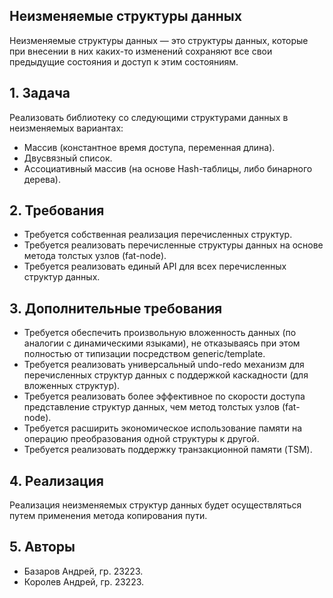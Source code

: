 ## Неизменяемые структуры данных

Неизменяемые структуры данных — это структуры данных, которые при внесении в них каких-то изменений сохраняют все свои предыдущие состояния и доступ к этим состояниям. 

## 1. Задача

Реализовать библиотеку со следующими структурами данных в неизменяемых вариантах: 
+ Массив (константное время доступа, переменная длина). 
+ Двусвязный список. 
+ Ассоциативный массив (на основе Hash-таблицы, либо бинарного дерева). 

## 2. Требования

+ Требуется собственная реализация перечисленных структур. 
+ Требуется реализовать перечисленные структуры данных на основе метода толстых узлов (fat-node). 
+ Требуется реализовать единый API для всех перечисленных структур данных. 

## 3. Дополнительные требования

+ Требуется обеспечить произвольную вложенность данных (по аналогии с динамическими языками), не отказываясь при этом полностью от типизации посредством generic/template. 
+ Требуется реализовать универсальный undo-redo механизм для перечисленных структур данных с поддержкой каскадности (для вложенных структур). 
+ Требуется реализовать более эффективное по скорости доступа представление структур данных, чем метод толстых узлов (fat-node). 
+ Требуется расширить экономическое использование памяти на операцию преобразования одной структуры к другой.
+ Требуется реализовать поддержку транзакционной памяти (TSM). 

## 4. Реализация

Реализация неизменяемых структур данных будет осуществляться путем применения метода копирования пути.

## 5. Авторы 

+ Базаров Андрей, гр. 23223. 
+ Королев Андрей, гр. 23223. 
